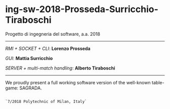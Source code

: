 # ing-sw-2018-Prosseda-Surricchio-Tiraboschi
Progetto di ingegneria del software, a.a. 2018

********************************************************

_RMI + SOCKET + CLI_:               **Lorenzo Prosseda**

_GUI_:                              **Mattia Surricchio**

_SERVER + multi-match handling_:    **Alberto Tiraboschi**

********************************************************

We proudly present a full working software version of the well-known table-game: SAGRADA.



                                                                            `7/2018 Polytechnic of Milan, Italy`